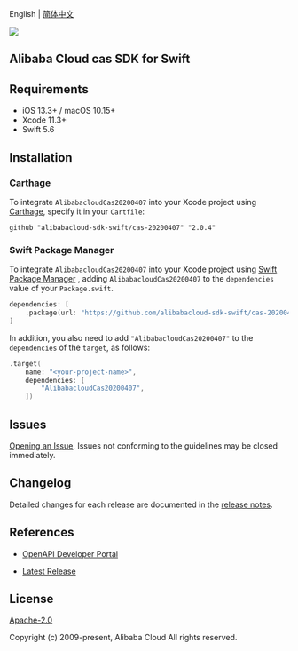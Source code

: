 English | [简体中文](README-CN.md)

![](https://aliyunsdk-pages.alicdn.com/icons/AlibabaCloud.svg)

## Alibaba Cloud cas SDK for Swift

## Requirements

- iOS 13.3+ / macOS 10.15+
- Xcode 11.3+
- Swift 5.6

## Installation

### Carthage

To integrate `AlibabacloudCas20200407` into your Xcode project using [Carthage](https://github.com/Carthage/Carthage), specify it in your `Cartfile`:

```ogdl
github "alibabacloud-sdk-swift/cas-20200407" "2.0.4"
```

### Swift Package Manager

To integrate `AlibabacloudCas20200407` into your Xcode project using [Swift Package Manager](https://swift.org/package-manager/) , adding `AlibabacloudCas20200407` to the `dependencies` value of your `Package.swift`.

```swift
dependencies: [
    .package(url: "https://github.com/alibabacloud-sdk-swift/cas-20200407.git", from: "2.0.4")
]
```

In addition, you also need to add `"AlibabacloudCas20200407"` to the `dependencies` of the `target`, as follows:

```swift
.target(
    name: "<your-project-name>",
    dependencies: [
        "AlibabacloudCas20200407",
    ])
```

## Issues

[Opening an Issue](https://github.com/alibabacloud-sdk-swift/cas-20200407/issues/new), Issues not conforming to the guidelines may be closed immediately.

## Changelog

Detailed changes for each release are documented in the [release notes](./ChangeLog.txt).

## References

* [OpenAPI Developer Portal](https://next.api.alibabacloud.com/home)
- [Latest Release](https://github.com/alibabacloud-sdk-swift/cas-20200407)

## License

[Apache-2.0](http://www.apache.org/licenses/LICENSE-2.0)

Copyright (c) 2009-present, Alibaba Cloud All rights reserved.
